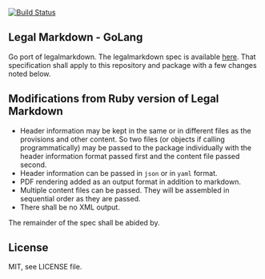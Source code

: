 [![Build Status](https://travis-ci.org/eris-ltd/legalmarkdown.svg?branch=master)](https://travis-ci.org/eris-ltd/legalmarkdown)

## Legal Markdown - GoLang

Go port of legalmarkdown. The legalmarkdown spec is available [here](https://github.com/compleatang/legal-markdown/blob/master/README.md). That specification shall apply to this repository and package with a few changes noted below.

## Modifications from Ruby version of Legal Markdown

* Header information may be kept in the same or in different files as the provisions and other content. So two files (or objects if calling programmatically) may be passed to the package individually with the header information format passed first and the content file passed second.
* Header information can be passed in `json` or in `yaml` format.
* PDF rendering added as an output format in addition to markdown.
* Multiple content files can be passed. They will be assembled in sequential order as they are passed.
* There shall be no XML output.

The remainder of the spec shall be abided by.

## License

MIT, see LICENSE file.